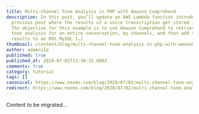 ```yaml
---
title: Multi-Channel Tone Analysis in PHP with Amazon Comprehend
description: In this post, you’ll update an AWS Lambda function introduced in a
  previous post where the results of a voice transcription get stored in RDS.
  The objective for this example is to use Amazon Comprehend to retrieve the
  tone analysis for an entire conversation, by channels, and then add the
  results to an RDS MySQL […]
thumbnail: /content/blog/multi-channel-tone-analysis-in-php-with-amazon-comprehend/Social_Sentiment-Analysis_Voice_1200x627-1.png
author: adamculp
published: true
published_at: 2020-07-02T13:30:32.000Z
comments: true
category: tutorial
tags: []
canonical: https://www.nexmo.com/blog/2020/07/02/multi-channel-tone-analysis-in-php-with-amazon-comprehend
redirect: https://www.nexmo.com/blog/2020/07/02/multi-channel-tone-analysis-in-php-with-amazon-comprehend
---
```


Content to be migrated...
